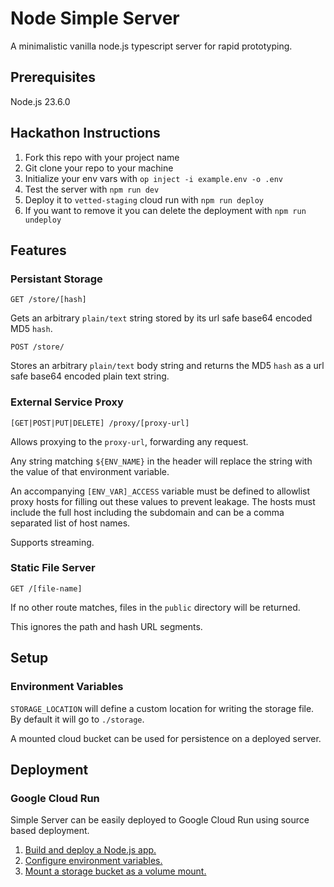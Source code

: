 # Node Simple Server

A minimalistic vanilla node.js typescript server for rapid prototyping.

## Prerequisites

Node.js 23.6.0

## Hackathon Instructions

1. Fork this repo with your project name
2. Git clone your repo to your machine
3. Initialize your env vars with `op inject -i example.env -o .env`
4. Test the server with `npm run dev`
5. Deploy it to `vetted-staging` cloud run with `npm run deploy`
6. If you want to remove it you can delete the deployment with `npm run undeploy`

## Features

### Persistant Storage

`GET /store/[hash]`

Gets an arbitrary `plain/text` string stored by its url safe base64 encoded MD5 `hash`.

`POST /store/`

Stores an arbitrary `plain/text` body string and returns the MD5 `hash` as a url safe base64 encoded plain text string.

### External Service Proxy

`[GET|POST|PUT|DELETE] /proxy/[proxy-url]`

Allows proxying to the `proxy-url`, forwarding any request.

Any string matching `${ENV_NAME}` in the header will replace the string with the value of that environment variable.

An accompanying `[ENV_VAR]_ACCESS` variable must be defined to allowlist proxy hosts for filling out these values to prevent leakage. The hosts must include the full host including the subdomain and can be a comma separated list of host names.

Supports streaming.

### Static File Server

`GET /[file-name]`

If no other route matches, files in the `public` directory will be returned.

This ignores the path and hash URL segments.

## Setup

### Environment Variables

`STORAGE_LOCATION` will define a custom location for writing the storage file. By default it will go to `./storage`.

A mounted cloud bucket can be used for persistence on a deployed server.

## Deployment

### Google Cloud Run

Simple Server can be easily deployed to Google Cloud Run using source based deployment.

1. [Build and deploy a Node.js app.](https://cloud.google.com/run/docs/quickstarts/build-and-deploy/deploy-nodejs-service#deploy)
2. [Configure environment variables.](https://cloud.google.com/run/docs/configuring/services/environment-variables)
3. [Mount a storage bucket as a volume mount.](https://cloud.google.com/run/docs/configuring/services/cloud-storage-volume-mounts)
